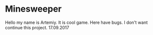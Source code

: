 # Minesweeper

Hello my name is Artemiy. It is cool game.
Here have bugs. I don't want continue this project. 17.09.2017

